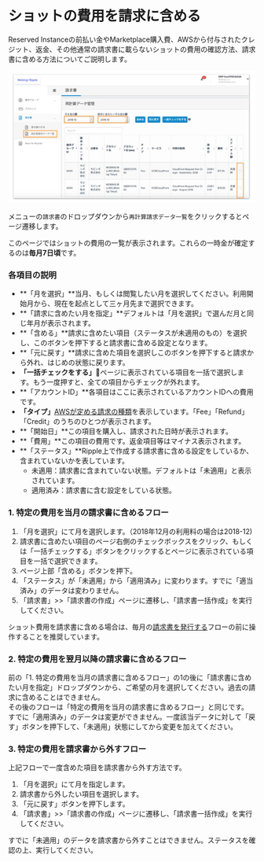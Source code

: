 # ショットの費用を請求に含める

Reserved Instanceの前払い金やMarketplace購入費、AWSから付与されたクレジット、返金、その他通常の請求書に載らないショットの費用の確認方法、請求書に含める方法についてご説明します。

![](../.gitbook/assets/sukurnshotto-2019-01-28-214508.png)

メニューの`請求書`のドロップダウンから`再計算請求データ一覧`をクリックするとページ遷移します。

このページではショットの費用の一覧が表示されます。これらの一時金が確定するのは**毎月7日頃**です。

### 各項目の説明

* **「月を選択」**当月、もしくは閲覧したい月を選択してください。利用開始月から、現在を起点として三ヶ月先まで選択できます。
* **「請求に含めたい月を指定」**デフォルトは「月を選択」で選んだ月と同じ年月が表示されます。
* **「含める」**請求に含めたい項目（ステータスが未適用のもの）を選択し、このボタンを押下すると請求書に含める設定となります。
* **「元に戻す」**請求に含めた項目を選択しこのボタンを押下すると請求から外れ、はじめの状態に戻ります。
* **「一括チェックをする」**ページに表示されている項目を一括で選択します。もう一度押すと、全ての項目からチェックが外れます。
* **「アカウントID」**各項目はここに表示されているアカウントIDへの費用です。
* **「タイプ」**[AWSが定める請求の種類](https://docs.aws.amazon.com/ja_jp/awsaccountbilling/latest/aboutv2/enhanced-lineitem-columns.html)を表示しています。「Fee」「Refund」「Credit」のうちのひとつが表示されます。
* **「開始日」**この項目を購入し、請求された日時が表示されます。
* **「費用」**この項目の費用です。返金項目等はマイナス表示されます。
* **「ステータス」**Ripple上で作成する請求書に含める設定をしているか、含まれていないかを表しています。
  * 未適用：請求書に含まれていない状態。デフォルトは「未適用」と表示されています。
  * 適用済み：請求書に含む設定をしている状態。

### 1. 特定の費用を当月の請求書に含めるフロー

1. 「月を選択」にて月を選択します。（2018年12月の利用料の場合は2018-12\)
2. 請求書に含めたい項目のページ右側のチェックボックスをクリック、もしくは「一括チェックする」ボタンをクリックするとページに表示されている項目を一括で選択できます。
3. ページ上部「含める」ボタンを押下。
4. 「ステータス」が「未適用」から「適用済み」に変わります。すでに「適当済み」のデータは変わりません。
5. 「請求書」&gt;&gt;「請求書の作成」ページに遷移し、「請求書一括作成」を実行してください。

ショット費用を請求書に含める場合は、毎月の[請求書を発行する](https://docs.mobingi.com/v/ripple/mobingi-ripple/invoicing)フローの前に操作することを推奨しています。

### 2. 特定の費用を翌月以降の請求書に含めるフロー

前の「1. 特定の費用を当月の請求書に含めるフロー」の1の後に「請求書に含めたい月を指定」ドロップダウンから、ご希望の月を選択してください。過去の請求に含めることはできません。  
その後のフローは「特定の費用を当月の請求書に含めるフロー」と同じです。
すでに「適用済み」のデータは変更ができません。一度該当データに対して「戻す」ボタンを押下して、「未適用」状態にしてから変更を加えてください。

### 3. 特定の費用を請求書から外すフロー

上記フローで一度含めた項目を請求書から外す方法です。

1. 「月を選択」にて月を指定します。
2. 請求書から外したい項目を選択します。
3. 「元に戻す」ボタンを押下します。
4. 「請求書」&gt;&gt;「請求書の作成」ページに遷移し、「請求書一括作成」を実行してください。

すでに「未適用」のデータを請求書から外すことはできません。ステータスを確認の上、実行してください。

